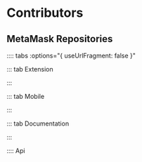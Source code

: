 # Contributors

## MetaMask Repositories

:::: tabs :options="{ useUrlFragment: false }"

::: tab Extension

<GithubContributor
  repoName="metamask-extension"
/>

:::

::: tab Mobile

<GithubContributor
  repoName="metamask-mobile"
/>

:::

::: tab Documentation

<GithubContributor
  repoName="metamask-docs"
/>

:::

::::
Api
